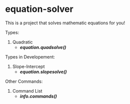 # equation-solver
This is a project that solves mathematic equations for you!

Types:

1. Quadratic
    - ***equation.quadsolve()***

Types in Developement:

1. Slope-Intercept
    - ***equation.slopesolve()***

Other Commands:

1. Command List
    - ***info.commands()***
